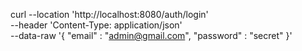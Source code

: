 curl --location 'http://localhost:8080/auth/login' \
--header 'Content-Type: application/json' \
--data-raw '{
    "email" : "admin@gmail.com",
    "password" : "secret"
}'
